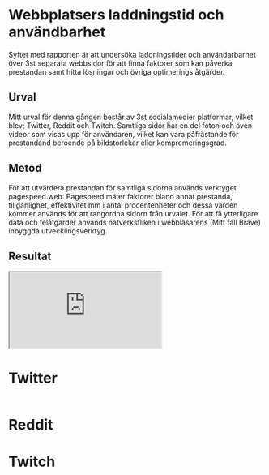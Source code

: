 <h1>Webbplatsers laddningstid och användbarhet</h1>
<p>Syftet med rapporten är att undersöka laddningstider och användarbarhet över 3st separata webbsidor för att finna faktorer som kan påverka prestandan samt hitta lösningar och övriga optimerings åtgärder.</p>

<h2>Urval</h2>
<p>Mitt urval för denna gången består av 3st socialamedier platformar, vilket blev; Twitter, Reddit och Twitch. Samtliga sidor har en del foton och även videor som visas upp för användaren, vilket kan vara påfrästande för prestandand beroende på bildstorlekar eller kompremeringsgrad.</p>

<h2>Metod</h2>
<p>För att utvärdera prestandan för samtliga sidorna används verktyget pagespeed.web. Pagespeed mäter faktorer bland annat prestanda, tillgänlighet, effektivitet mm i antal procentenheter och dessa värden kommer används för att rangordna sidorn från urvalet. För att få ytterligare data och felåtgärder används nätverksfliken i webbläsarens (Mitt fall Brave) inbyggda utvecklingsverktyg.</p>

<h2>Resultat</h2>

<iframe src="https://docs.google.com/spreadsheets/d/e/2PACX-1vQuw0Q47iQX8-8A9d7kCQ-oK3uBbkji6ewql78gz7j09ez9GwGWcqR7J1uRsbBqZR_LRmbPHmICoqpB/pubhtml?widget=true&amp;headers=false"></iframe>

<h1>Twitter</h1>
<img src=""/>

<h1>Reddit</h1>

<h1>Twitch</h1>

<p></p>